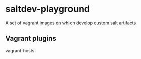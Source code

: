 # saltdev-playground

A set of vagrant images on which develop custom salt artifacts

## Vagrant plugins

vagrant-hosts